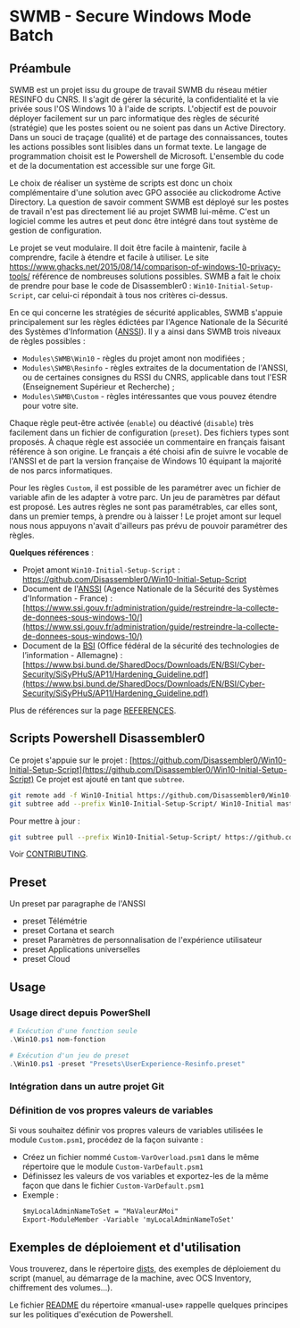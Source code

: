 # SWMB - Secure Windows Mode Batch

## Préambule

SWMB est un projet issu du groupe de travail SWMB du réseau métier RESINFO du CNRS.
Il s'agit de gérer la sécurité, la confidentialité et la vie privée sous l'OS Windows 10 à l'aide de scripts.
L'objectif est de pouvoir déployer facilement sur un parc informatique des règles de sécurité (stratégie)
que les postes soient ou ne soient pas dans un Active Directory.
Dans un souci de traçage (qualité) et de partage des connaissances, toutes les actions possibles sont lisibles dans un format texte.
Le langage de programmation choisit est le Powershell de Microsoft.
L'ensemble du code et de la documentation est accessible sur une forge Git.

Le choix de réaliser un système de scripts est donc un choix complémentaire d'une solution avec GPO associée au clickodrome Active Directory.
La question de savoir comment SWMB est déployé sur les postes de travail n'est pas directement lié au projet SWMB lui-même.
C'est un logiciel comme les autres et peut donc être intégré dans tout système de gestion de configuration.

Le projet se veut modulaire.
Il doit être facile à maintenir, facile à comprendre, facile à étendre et facile à utiliser.
Le site https://www.ghacks.net/2015/08/14/comparison-of-windows-10-privacy-tools/ référence de nombreuses solutions possibles.
SWMB a fait le choix de prendre pour base le code de Disassembler0 :  `Win10-Initial-Setup-Script`,
car celui-ci répondait à tous nos critères ci-dessus.

En ce qui concerne les stratégies de sécurité applicables,
SWMB s'appuie principalement sur les règles édictées par l'Agence Nationale de la Sécurité des Systèmes d'Information ([ANSSI](https://www.ssi.gouv.fr/)).
Il y a ainsi dans SWMB trois niveaux de règles possibles :
 * `Modules\SWMB\Win10` - règles du projet amont non modifiées ;
 * `Modules\SWMB\Resinfo` - règles extraites de la documentation de l'ANSSI, ou de certaines consignes du RSSI du CNRS,
    applicable dans tout l'ESR (Enseignement Supérieur et Recherche) ;
 * `Modules\SWMB\Custom` - règles intéressantes que vous pouvez étendre pour votre site.

Chaque règle peut-être activée (`enable`) ou déactivé (`disable`) très facilement dans un fichier de configuration (`preset`).
Des fichiers types sont proposés.
À chaque règle est associée un commentaire en français faisant référence à son origine.
Le français a été choisi afin de suivre le vocable de l'ANSSI
et de part la version française de Windows 10 équipant la majorité de nos parcs informatiques.

Pour les règles `Custom`, il est possible de les paramétrer avec un fichier de variable afin de les adapter à votre parc.
Un jeu de paramètres par défaut est proposé.
Les autres règles ne sont pas paramétrables, car elles sont, dans un premier temps, à prendre ou à laisser !
Le projet amont sur lequel nous nous appuyons n'avait d'ailleurs pas prévu de pouvoir paramétrer des règles.

**Quelques références** :
 * Projet amont `Win10-Initial-Setup-Script` :
   https://github.com/Disassembler0/Win10-Initial-Setup-Script
 * Document de l'[ANSSI](https://fr.wikipedia.org/wiki/Agence_nationale_de_la_s%C3%A9curit%C3%A9_des_syst%C3%A8mes_d%27information)
   (Agence Nationale de la Sécurité des Systèmes d'Information - France) :
   [https://www.ssi.gouv.fr/administration/guide/restreindre-la-collecte-de-donnees-sous-windows-10/](https://www.ssi.gouv.fr/administration/guide/restreindre-la-collecte-de-donnees-sous-windows-10/)
 * Document de la [BSI](https://fr.wikipedia.org/wiki/Office_f%C3%A9d%C3%A9ral_de_la_s%C3%A9curit%C3%A9_des_technologies_de_l%27information)
   (Office fédéral de la sécurité des technologies de l’information - Allemagne) :
   [https://www.bsi.bund.de/SharedDocs/Downloads/EN/BSI/Cyber-Security/SiSyPHuS/AP11/Hardening_Guideline.pdf](https://www.bsi.bund.de/SharedDocs/Downloads/EN/BSI/Cyber-Security/SiSyPHuS/AP11/Hardening_Guideline.pdf)

Plus de références sur la page [REFERENCES](./REFERENCES.md).


## Scripts Powershell Disassembler0

Ce projet s'appuie sur le projet :
[https://github.com/Disassembler0/Win10-Initial-Setup-Script](https://github.com/Disassembler0/Win10-Initial-Setup-Script)
Ce projet est ajouté en tant que `subtree`.

```bash
git remote add -f Win10-Initial https://github.com/Disassembler0/Win10-Initial-Setup-Script.git
git subtree add --prefix Win10-Initial-Setup-Script/ Win10-Initial master --squash
```

Pour mettre à jour :

```bash
git subtree pull --prefix Win10-Initial-Setup-Script/ https://github.com/Disassembler0/Win10-Initial-Setup-Script.git master --squash
```

Voir [CONTRIBUTING](./CONTRIBUTING.md).

## Preset

Un preset par paragraphe de l'ANSSI
 * preset Télémétrie
 * preset Cortana et search
 * preset Paramètres de personnalisation de l'expérience utilisateur
 * preset Applications universelles
 * preset Cloud


## Usage

### Usage direct depuis PowerShell

```ps1
# Exécution d'une fonction seule
.\Win10.ps1 nom-fonction

# Exécution d'un jeu de preset
.\Win10.ps1 -preset "Presets\UserExperience-Resinfo.preset"
```

### Intégration dans un autre projet Git


### Définition de vos propres valeurs de variables

Si vous souhaitez définir vos propres valeurs de variables utilisées le module `Custom.psm1`, procédez de la façon suivante :
 * Créez un fichier nommé `Custom-VarOverload.psm1` dans le même répertoire que le module `Custom-VarDefault.psm1`
 * Définissez les valeurs de vos variables et exportez-les de la même façon que dans le fichier `Custom-VarDefault.psm1`
 * Exemple :
   ```ps
   $myLocalAdminNameToSet = "MaValeurÀMoi"
   Export-ModuleMember -Variable 'myLocalAdminNameToSet'
   ```


## Exemples de déploiement et d'utilisation

Vous trouverez, dans le répertoire [dists](dists), des exemples de déploiement du script
(manuel, au démarrage de la machine, avec OCS Inventory, chiffrement des volumes...).

Le fichier [README](dists/manual-use/README.md) du répertoire «manual-use» rappelle quelques principes sur les politiques d'exécution de Powershell.
